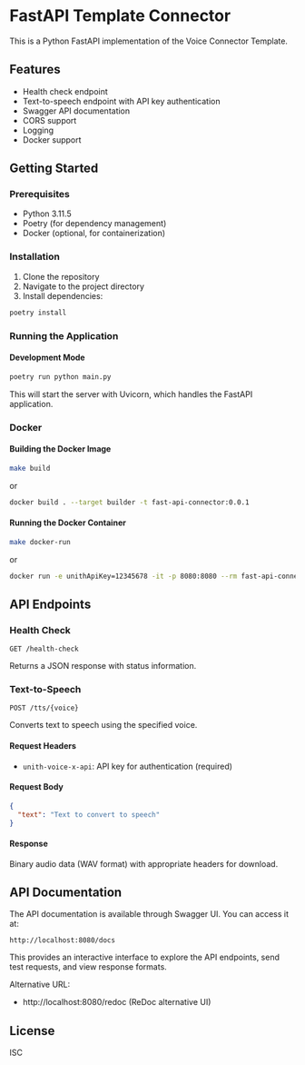 # FastAPI Template Connector

This is a Python FastAPI implementation of the Voice Connector Template.

## Features

- Health check endpoint
- Text-to-speech endpoint with API key authentication
- Swagger API documentation
- CORS support
- Logging
- Docker support

## Getting Started

### Prerequisites

- Python 3.11.5
- Poetry (for dependency management)
- Docker (optional, for containerization)

### Installation

1. Clone the repository
2. Navigate to the project directory
3. Install dependencies:

```bash
poetry install
```

### Running the Application

#### Development Mode

```bash
poetry run python main.py
```

This will start the server with Uvicorn, which handles the FastAPI application.

### Docker

#### Building the Docker Image

```bash
make build
```

or

```bash
docker build . --target builder -t fast-api-connector:0.0.1
```

#### Running the Docker Container

```bash
make docker-run
```

or

```bash
docker run -e unithApiKey=12345678 -it -p 8080:8080 --rm fast-api-connector:0.0.1
```

## API Endpoints

### Health Check

```
GET /health-check
```

Returns a JSON response with status information.

### Text-to-Speech

```
POST /tts/{voice}
```

Converts text to speech using the specified voice.

#### Request Headers

- `unith-voice-x-api`: API key for authentication (required)

#### Request Body

```json
{
  "text": "Text to convert to speech"
}
```

#### Response

Binary audio data (WAV format) with appropriate headers for download.

## API Documentation

The API documentation is available through Swagger UI. You can access it at:

```
http://localhost:8080/docs
```

This provides an interactive interface to explore the API endpoints, send test requests, and view response formats.

Alternative URL:
- http://localhost:8080/redoc (ReDoc alternative UI)

## License

ISC
